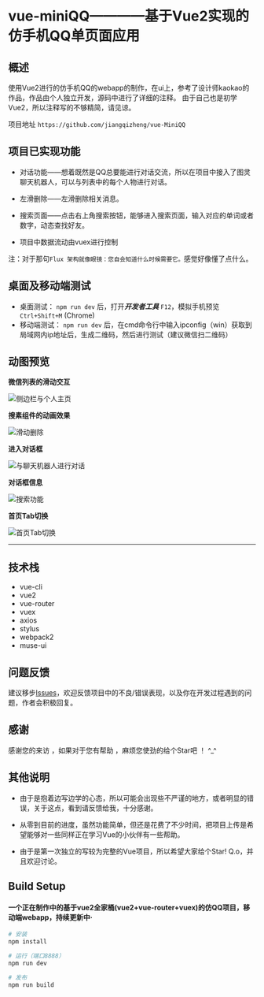 # vue-miniQQ————基于Vue2实现的仿手机QQ单页面应用

## 概述

使用Vue2进行的仿手机QQ的webapp的制作，在ui上，参考了设计师kaokao的作品，作品由个人独立开发，源码中进行了详细的注释。
由于自己也是初学Vue2，所以注释写的不够精简，请见谅。

项目地址 `https://github.com/jiangqizheng/vue-MiniQQ`


## 项目已实现功能

* 对话功能——想着既然是QQ总要能进行对话交流，所以在项目中接入了图灵聊天机器人，可以与列表中的每个人物进行对话。

* 左滑删除——左滑删除相关消息。

* 搜索页面——点击右上角搜索按钮，能够进入搜索页面，输入对应的单词或者数字，动态查找好友。

* 项目中数据流动由vuex进行控制

注：对于那句`Flux 架构就像眼镜：您自会知道什么时候需要它。`感觉好像懂了点什么。


## 桌面及移动端测试

* 桌面测试： `npm run dev` 后，打开***开发者工具*** `F12`，模拟手机预览 `Ctrl+Shift+M` (Chrome)
* 移动端测试： `npm run dev` 后，在cmd命令行中输入ipconfig（win）获取到局域网内ip地址后，生成二维码，然后进行测试（建议微信扫二维码）


## 动图预览


**微信列表的滑动交互**

![侧边栏与个人主页](./static/images/gif/sidebar.gif)

**搜素组件的动画效果**

![滑动删除](./static/images/gif/swipe.gif)

**进入对话框**

![与聊天机器人进行对话](./static/images/gif/dialog.gif)

**对话框信息**

![搜索功能](./static/images/gif/search.gif)

**首页Tab切换**

![首页Tab切换](./static/images/gif/ui.gif)


***
## 技术栈

*  vue-cli
*  vue2
*  vue-router
*  vuex
*  axios
*  stylus
*  webpack2
*  muse-ui


## 问题反馈

建议移步[Issues](https://github.com/jiangqizheng/vue-MiniQQ/issues)，欢迎反馈项目中的不良/错误表现，以及你在开发过程遇到的问题，作者会积极回复。


## 感谢

感谢您的来访 ，如果对于您有帮助 ，麻烦您使劲的给个Star吧 ！ ^_^


## 其他说明

* 由于是抱着边写边学的心态，所以可能会出现些不严谨的地方，或者明显的错误，关于这点，看到请反馈给我，十分感谢。

* 从零到目前的进度，虽然功能简单，但还是花费了不少时间，把项目上传是希望能够对一些同样正在学习Vue的小伙伴有一些帮助。

* 由于是第一次独立的写较为完整的Vue项目，所以希望大家给个Star! Q.o，并且欢迎讨论。


## Build Setup

#### 一个正在制作中的基于vue2全家桶(vue2+vue-router+vuex)的仿QQ项目，移动端webapp，持续更新中·

``` bash
# 安装
npm install

# 运行（端口8888）
npm run dev

# 发布
npm run build
